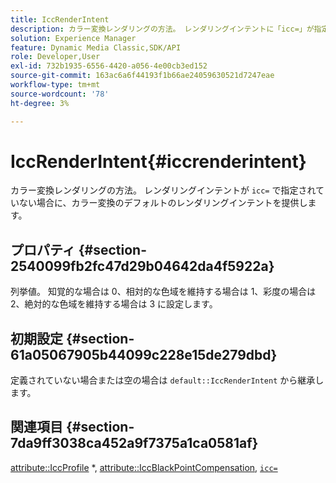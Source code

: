 ```yaml
---
title: IccRenderIntent
description: カラー変換レンダリングの方法。 レンダリングインテントに「icc=」が指定されていない場合のカラー変換のデフォルトのレンダリングインテントを提供します。
solution: Experience Manager
feature: Dynamic Media Classic,SDK/API
role: Developer,User
exl-id: 732b1935-6556-4420-a056-4e00cb3ed152
source-git-commit: 163ac6a6f44193f1b66ae24059630521d7247eae
workflow-type: tm+mt
source-wordcount: '78'
ht-degree: 3%

---
```


# IccRenderIntent{#iccrenderintent}

カラー変換レンダリングの方法。 レンダリングインテントが `icc=` で指定されていない場合に、カラー変換のデフォルトのレンダリングインテントを提供します。

## プロパティ {#section-2540099fb2fc47d29b04642da4f5922a}

列挙値。 知覚的な場合は 0、相対的な色域を維持する場合は 1、彩度の場合は 2、絶対的な色域を維持する場合は 3 に設定します。

## 初期設定 {#section-61a05067905b44099c228e15de279dbd}

定義されていない場合または空の場合は `default::IccRenderIntent` から継承します。

## 関連項目 {#section-7da9ff3038ca452a9f7375a1ca0581af}

[attribute::IccProfile](../../../../../is-api/image-catalog/image-serving-api-ref/c-image-catalog-reference/c-attributes-reference/r-iccprofilecmyk.md#reference-db89f9dac33e447cadb359ec1ba27ee0) &#42;, [attribute::IccBlackPointCompensation](../../../../../is-api/image-catalog/image-serving-api-ref/c-image-catalog-reference/c-attributes-reference/r-iccblackpointcompensation.md#reference-357626375ee140d1807f0c05171c733f), [`icc=`](../../../../../is-api/http-ref/image-serving-api-ref/c-http-protocol-reference/c-command-reference/r-icc.md#reference-182b5679e21e4df3b4d330535a5a7517)
